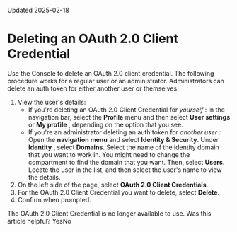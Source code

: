 Updated 2025-02-18
# Deleting an OAuth 2.0 Client Credential
Use the Console to delete an OAuth 2.0 client credential.
The following procedure works for a regular user or an administrator. Administrators can delete an auth token for either another user or themselves.
  1. View the user's details:
     * If you're deleting an OAuth 2.0 Client Credential for _yourself_ : In the navigation bar, select the **Profile** menu and then select **User settings** or **My profile** , depending on the option that you see.
     * If you're an administrator deleting an auth token for _another user_ : Open the **navigation menu** and select **Identity & Security**. Under **Identity** , select **Domains**. Select the name of the identity domain that you want to work in. You might need to change the compartment to find the domain that you want. Then, select **Users**. Locate the user in the list, and then select the user's name to view the details.
  2. On the left side of the page, select **OAuth 2.0 Client Credentials**.
  3. For the OAuth 2.0 Client Credential you want to delete, select **Delete**.
  4. Confirm when prompted.


The OAuth 2.0 Client Credential is no longer available to use.
Was this article helpful?
YesNo

